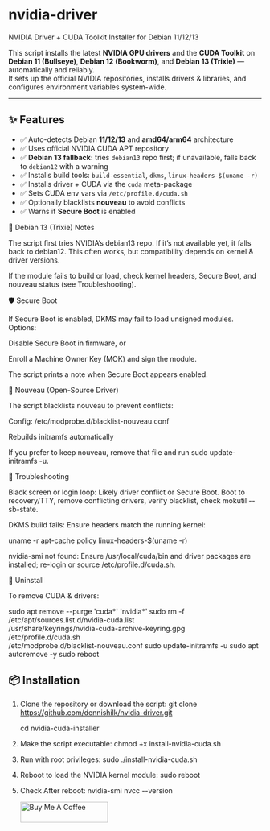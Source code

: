 # nvidia-driver
NVIDIA Driver + CUDA Toolkit Installer for Debian 11/12/13

This script installs the latest **NVIDIA GPU drivers** and the **CUDA Toolkit** on **Debian 11 (Bullseye)**, **Debian 12 (Bookworm)**, and **Debian 13 (Trixie)** — automatically and reliably.  
It sets up the official NVIDIA repositories, installs drivers & libraries, and configures environment variables system-wide.

---

## ✨ Features
- ✅ Auto-detects Debian **11/12/13** and **amd64/arm64** architecture
- ✅ Uses official NVIDIA CUDA APT repository
- ✅ **Debian 13 fallback:** tries `debian13` repo first; if unavailable, falls back to `debian12` with a warning
- ✅ Installs build tools: `build-essential`, `dkms`, `linux-headers-$(uname -r)`
- ✅ Installs driver + CUDA via the `cuda` meta-package
- ✅ Sets CUDA env vars via `/etc/profile.d/cuda.sh`
- ✅ Optionally blacklists **nouveau** to avoid conflicts
- ✅ Warns if **Secure Boot** is enabled


🧭 Debian 13 (Trixie) Notes

The script first tries NVIDIA’s debian13 repo.
If it’s not available yet, it falls back to debian12. This often works, but compatibility depends on kernel & driver versions.

If the module fails to build or load, check kernel headers, Secure Boot, and nouveau status (see Troubleshooting).

🛡️ Secure Boot

If Secure Boot is enabled, DKMS may fail to load unsigned modules. Options:

Disable Secure Boot in firmware, or

Enroll a Machine Owner Key (MOK) and sign the module.

The script prints a note when Secure Boot appears enabled.


🚫 Nouveau (Open-Source Driver)

The script blacklists nouveau to prevent conflicts:

Config: /etc/modprobe.d/blacklist-nouveau.conf

Rebuilds initramfs automatically

If you prefer to keep nouveau, remove that file and run sudo update-initramfs -u.


🧰 Troubleshooting

Black screen or login loop: Likely driver conflict or Secure Boot. Boot to recovery/TTY, remove conflicting drivers, verify blacklist, check mokutil --sb-state.

DKMS build fails: Ensure headers match the running kernel:

uname -r
apt-cache policy linux-headers-$(uname -r)


nvidia-smi not found: Ensure /usr/local/cuda/bin and driver packages are installed; re-login or source /etc/profile.d/cuda.sh.


🧩 Uninstall

To remove CUDA & drivers:

sudo apt remove --purge 'cuda*' 'nvidia*'
sudo rm -f /etc/apt/sources.list.d/nvidia-cuda.list \
           /usr/share/keyrings/nvidia-cuda-archive-keyring.gpg \
           /etc/profile.d/cuda.sh \
           /etc/modprobe.d/blacklist-nouveau.conf
sudo update-initramfs -u
sudo apt autoremove -y
sudo reboot



## 📦 Installation

1. Clone the repository or download the script:
   git clone https://github.com/dennishilk/nvidia-driver.git
   
   cd nvidia-cuda-installer
  
3. Make the script executable:
   chmod +x install-nvidia-cuda.sh

4. Run with root privileges:
   sudo ./install-nvidia-cuda.sh

5. Reboot to load the NVIDIA kernel module:
   sudo reboot

6. Check After reboot:
   nvidia-smi
   nvcc --version

    <a href="https://www.buymeacoffee.com/dennishilk" target="_blank"><img src="https://cdn.buymeacoffee.com/buttons/default-orange.png" alt="Buy Me A Coffee" height="41" width="174"></a>
